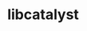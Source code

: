 ---
title: "libcatalyst"
layout: cache
categories: [package, develop-2025-03-30]
meta: {"compilers": ["cce@18.0.0", "gcc@11.1.0", "gcc@11.4.0", "gcc@12.4.0", "intel-oneapi-compilers@2024.2.1"], "num_specs": 15, "num_specs_by_stack": {"aws-pcluster-neoverse_v1": 1, "data-vis-sdk": 2, "e4s": 4, "e4s-cray-rhel": 1, "e4s-neoverse-v2": 3, "e4s-oneapi": 2, "e4s-rocm-external": 2, "root": 15}, "oss": ["amzn2", "rhel8", "ubuntu20.04", "ubuntu22.04"], "platforms": ["linux"], "stacks": ["aws-pcluster-neoverse_v1", "data-vis-sdk", "e4s", "e4s-cray-rhel", "e4s-neoverse-v2", "e4s-oneapi", "e4s-rocm-external", "root"], "targets": ["neoverse_v1", "neoverse_v2", "x86_64_v3"], "versions": ["2.0.0"]}
spec_details: [{"compiler": "gcc@11.4.0", "hash": "6im7mvyvvodvmmv7zsjeaymr7r7oyimd", "os": "ubuntu22.04", "platform": "linux", "size": "-", "stacks": ["e4s", "root"], "target": "x86_64_v3", "variants": ["build_system=cmake", "build_type=Release", "~conduit", "~fortran", "generator=make", "~ipo", "+mpi", "~python"], "versions": ["2.0.0"]}, {"compiler": "intel-oneapi-compilers@2024.2.1", "hash": "bsrkun4gl6csxkube3t3mnpshxh4n2wh", "os": "ubuntu22.04", "platform": "linux", "size": "-", "stacks": ["e4s-oneapi", "root"], "target": "x86_64_v3", "variants": ["build_system=cmake", "build_type=Release", "~conduit", "~fortran", "generator=make", "~ipo", "+mpi", "~python"], "versions": ["2.0.0"]}, {"compiler": "cce@18.0.0", "hash": "cwdrdb5kpoqkgam34srif4nozw4pwugu", "os": "rhel8", "platform": "linux", "size": "-", "stacks": ["e4s-cray-rhel", "root"], "target": "x86_64_v3", "variants": ["build_system=cmake", "build_type=Release", "~conduit", "~fortran", "generator=make", "~ipo", "+mpi", "~python"], "versions": ["2.0.0"]}, {"compiler": "gcc@11.4.0", "hash": "dz75fh6cphpagooau2pbjsgg54cd6glm", "os": "ubuntu22.04", "platform": "linux", "size": "-", "stacks": ["e4s-neoverse-v2", "root"], "target": "neoverse_v2", "variants": ["build_system=cmake", "build_type=Release", "~conduit", "~fortran", "generator=make", "~ipo", "+mpi", "~python"], "versions": ["2.0.0"]}, {"compiler": "gcc@11.4.0", "hash": "hel7k5itufqndcykschokjau5c3e5aty", "os": "ubuntu22.04", "platform": "linux", "size": "-", "stacks": ["e4s-rocm-external", "root"], "target": "x86_64_v3", "variants": ["build_system=cmake", "build_type=Release", "~conduit", "~fortran", "generator=make", "~ipo", "+mpi", "~python"], "versions": ["2.0.0"]}, {"compiler": "gcc@11.4.0", "hash": "ighqqmfch77apl3qgjtj7y5mbf6oksow", "os": "ubuntu22.04", "platform": "linux", "size": "-", "stacks": ["e4s-rocm-external", "root"], "target": "x86_64_v3", "variants": ["build_system=cmake", "build_type=Release", "~conduit", "~fortran", "generator=make", "~ipo", "+mpi", "~python"], "versions": ["2.0.0"]}, {"compiler": "gcc@11.1.0", "hash": "ll6cqm3houjv63gw5p77ssleqnsnhzfm", "os": "ubuntu20.04", "platform": "linux", "size": "-", "stacks": ["data-vis-sdk", "root"], "target": "x86_64_v3", "variants": ["build_system=cmake", "build_type=Release", "~conduit", "~fortran", "generator=make", "~ipo", "+mpi", "~python"], "versions": ["2.0.0"]}, {"compiler": "gcc@11.4.0", "hash": "lrvbh5y2sofxymuvh2zdfyjnyfxewys6", "os": "ubuntu22.04", "platform": "linux", "size": "-", "stacks": ["e4s-neoverse-v2", "root"], "target": "neoverse_v2", "variants": ["build_system=cmake", "build_type=Release", "~conduit", "~fortran", "generator=make", "~ipo", "+mpi", "~python"], "versions": ["2.0.0"]}, {"compiler": "gcc@12.4.0", "hash": "motjitlniodwwf7ig3mjxnt4gdt67szj", "os": "amzn2", "platform": "linux", "size": "-", "stacks": ["aws-pcluster-neoverse_v1", "root"], "target": "neoverse_v1", "variants": ["build_system=cmake", "build_type=Release", "~conduit", "~fortran", "generator=make", "~ipo", "~mpi", "~python"], "versions": ["2.0.0"]}, {"compiler": "gcc@11.4.0", "hash": "nuzpx7ktyjyginyp2hrlv56exlucpmxy", "os": "ubuntu22.04", "platform": "linux", "size": "-", "stacks": ["e4s", "root"], "target": "x86_64_v3", "variants": ["build_system=cmake", "build_type=Release", "~conduit", "~fortran", "generator=make", "~ipo", "+mpi", "~python"], "versions": ["2.0.0"]}, {"compiler": "gcc@11.4.0", "hash": "pbzutgbz7m5qoay3tikyjxz4zioevywl", "os": "ubuntu22.04", "platform": "linux", "size": "-", "stacks": ["e4s", "root"], "target": "x86_64_v3", "variants": ["build_system=cmake", "build_type=Release", "~conduit", "~fortran", "generator=make", "~ipo", "+mpi", "~python"], "versions": ["2.0.0"]}, {"compiler": "gcc@11.4.0", "hash": "q3wl3j5e5upmfqyb3hr763zi7uubiscm", "os": "ubuntu22.04", "platform": "linux", "size": "-", "stacks": ["e4s", "root"], "target": "x86_64_v3", "variants": ["build_system=cmake", "build_type=Release", "~conduit", "~fortran", "generator=make", "~ipo", "+mpi", "~python"], "versions": ["2.0.0"]}, {"compiler": "intel-oneapi-compilers@2024.2.1", "hash": "shyhzu5cp2qhkiqc2di3vepzzuh2jlpk", "os": "ubuntu22.04", "platform": "linux", "size": "-", "stacks": ["e4s-oneapi", "root"], "target": "x86_64_v3", "variants": ["build_system=cmake", "build_type=Release", "~conduit", "~fortran", "generator=make", "~ipo", "+mpi", "~python"], "versions": ["2.0.0"]}, {"compiler": "gcc@11.1.0", "hash": "vo56dufexf4m5shqnht6f6cx64g2y3g5", "os": "ubuntu20.04", "platform": "linux", "size": "-", "stacks": ["data-vis-sdk", "root"], "target": "x86_64_v3", "variants": ["build_system=cmake", "build_type=Release", "~conduit", "~fortran", "generator=make", "~ipo", "~mpi", "~python"], "versions": ["2.0.0"]}, {"compiler": "gcc@11.4.0", "hash": "zye7h73gjp7nlordqxzqah44w4oz62ji", "os": "ubuntu22.04", "platform": "linux", "size": "-", "stacks": ["e4s-neoverse-v2", "root"], "target": "neoverse_v2", "variants": ["build_system=cmake", "build_type=Release", "~conduit", "~fortran", "generator=make", "~ipo", "+mpi", "~python"], "versions": ["2.0.0"]}]
---